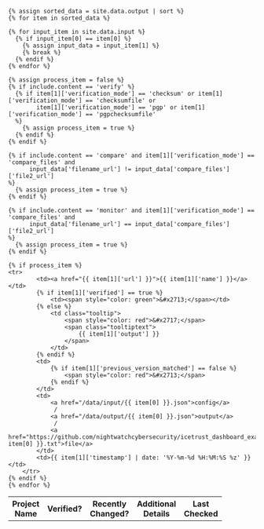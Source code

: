 <table>
    <tr>
        <th>Project<br/>Name</th>
        <th>Verified?</th>
        <th>Recently<br/>Changed?</th>
        <th>Additional<br/>Details</th>
        <th>Last<br/>Checked</th>
    </tr>

    {% assign sorted_data = site.data.output | sort %}
    {% for item in sorted_data %}

    {% for input_item in site.data.input %}
      {% if input_item[0] == item[0] %}
        {% assign input_data = input_item[1] %}
        {% break %}
      {% endif %}
    {% endfor %}

    {% assign process_item = false %}
    {% if include.content == 'verify' %}
      {% if item[1]['verification_mode'] == 'checksum' or item[1]['verification_mode'] == 'checksumfile' or
            item[1]['verification_mode'] == 'pgp' or item[1]['verification_mode'] == 'pgpchecksumfile'
      %}
        {% assign process_item = true %}
      {% endif %}
    {% endif %}

    {% if include.content == 'compare' and item[1]['verification_mode'] == 'compare_files' and
          input_data['filename_url'] != input_data['compare_files']['file2_url']
    %}
      {% assign process_item = true %}
    {% endif %}

    {% if include.content == 'monitor' and item[1]['verification_mode'] == 'compare_files' and
          input_data['filename_url'] == input_data['compare_files']['file2_url']
    %}
      {% assign process_item = true %}
    {% endif %}
    
    {% if process_item %}
    <tr>
            <td><a href="{{ item[1]['url'] }}">{{ item[1]['name'] }}</a></td>
            {% if item[1]['verified'] == true %}
                <td><span style="color: green">&#x2713;</span></td>
            {% else %}
                <td class="tooltip">
                    <span style="color: red">&#x2717;</span>
                    <span class="tooltiptext">
                        {{ item[1]['output'] }}
                    </span>
                </td>
            {% endif %}
            <td>
                {% if item[1]['previous_version_matched'] == false %}
                    <span style="color: red">&#x2713;</span>
                {% endif %}
            </td>
            <td>
                <a href="/data/input/{{ item[0] }}.json">config</a>
                 / 
                <a href="/data/output/{{ item[0] }}.json">output</a> 
                 / 
                <a href="https://github.com/nightwatchcybersecurity/icetrust_dashboard_example/blame/main/docs/data/output_data/{{ item[0] }}.txt">file</a> 
            </td>
            <td>{{ item[1]['timestamp'] | date: '%Y-%m-%d %H:%M:%S %z' }}</td>
        </tr>
    {% endif %}
    {% endfor %}
</table>

